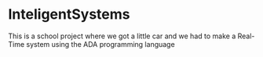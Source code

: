 # InteligentSystems

This is a school project where we got a little car and we had to make a Real-Time system using the ADA programming language 
